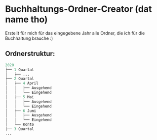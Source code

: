 # Buchhaltungs-Ordner-Creator (dat name tho)

Erstellt für mich für das eingegebene Jahr alle Ordner, die ich für die Buchhaltung brauche :)
 
 ## Ordnerstruktur:
 
```python
2020
├── 1 Quartal
│   ├── ...
├── 2 Quartal
│   ├── 4 April
│   │   ├── Ausgehend
│   │   └── Eingehend
│   ├── 5 Mai
│   │   ├── Ausgehend
│   │   └── Eingehend
│   ├── 6 Juni
│   │   ├── Ausgehend
│   │   └── Eingehend
│   └── Konto
├── 3 Quartal
...
```
